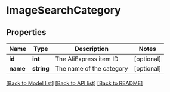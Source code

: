 # ImageSearchCategory

## Properties
Name | Type | Description | Notes
------------ | ------------- | ------------- | -------------
**id** | **int** | The AliExpress item ID | [optional] 
**name** | **string** | The name of the category | [optional] 

[[Back to Model list]](../README.md#documentation-for-models) [[Back to API list]](../README.md#documentation-for-api-endpoints) [[Back to README]](../README.md)


